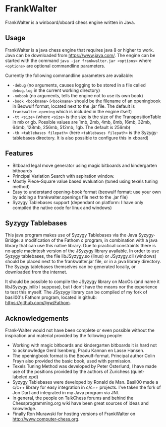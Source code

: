 FrankWalter
============

FrankWalter is a winboard/xboard chess engine written in Java.

Usage
-----
FrankWalter is a java chess engine that requires java 8 or higher to work. Java can be downloaded from https://www.java.com/.
The engine can be started with the command `java -jar frankwalter.jar <options>` where `<options>` are optional commandline parameters.

Currently the following commandline parameters are available:

* `-debug` (no arguments, causes logging to be stored in a file called `debug.log` in the current working directory)
* `-nobook` (no arguments, tells the engine not to use its own book)
* `-book <bookname>` (`<bookname>` should be the filename of an openingbook in Beowulf format, located next to the .jar file. The default is `frankwalter.opening` which is included in the engine itself)
* `-tt <size>` (where `<size>` is the size is the size of the TranspositionTable in mb or gb. Possible values are 1mb, 2mb, 4mb, 8mb, 16mb, 32mb, 64mb, 128mb, 256mb, 512mb, 1gb. The default is 256mb)
* `-tb <tablebases filepath>` (here `<tablebases filepath>` is the Syzygy-tablebases directory. It is also possible to configure this in xboard)

Features
--------
* Bitboard legal move generator using magic bitboards and kindergarten bitboards
* Principal Variation Search with aspiration window.
* Mostly Piece-Square value based evaluation (tuned using texels tuning method)
* Easy to understand opening-book format (beowulf format: use your own by adding a frankwalter.openings file next to the .jar file)
* Syzygy Tablebases support (dependant on platform: I have only compiled the native code for linux and windows)

Syzygy Tablebases
-----------------
This java program makes use of Syzygy Tablebases via the Java Syzygy-Bridge: a modification of the Fathom c program, in combination with a java library that can use this native library. Due to practical constraints there is no apple macintosh version of the JSyzygy library available. In order to use Syzygy tablebases, the file libJSyzygy.so (linux) or JSyzygy.dll (windows) should be placed next to the frankwalter.jar file, or in a java library directory. The Syzygy tablebases themselves can be generated locally, or downloaded from the internet.

It should be possible to compile the JSyzygy library on MacOs (and name it libJSyzygy.jnilib I suppose), but I don't have the means nor the experience to test this myself. The JSyzygy library can be compiled of my fork of basil00's Fathom program, located in github: https://github.com/ljgw/Fathom.

Acknowledgements
----------------
Frank-Walter would not have been complete or even possible without the inspiration and material provided by the following people:

* Working with magic bitboards and kindergarten bitboards it is hard not to acknowledge Gerd Isenberg, Pradu Kannan en Lasse Hansen.
* The openingbook format is the Beowulf-format. Principal author Colin Frayn also provided the basic book, used with permission.
* Texels Tuning Method was developed by Peter Österlund, I have made use of the positions provided by the authors of Zurichess (quiet-labeled.epd)
* Syzygy Tablebases were developed by Ronald de Man. Basil00 made a c/c++ library for easy integration in c/c++ projects. I've taken the fork of Jon Dart and integrated in my Java program via JNI.
* In general, the people on TalkChess forums and behind the Chessprogramming.org wiki have been great sources of ideas and knowledge.
* Finally Ron Murawski for hosting versions of FrankWalter on http://www.computer-chess.org.
